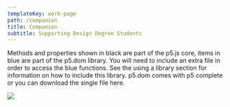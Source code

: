 ```yaml
---
templateKey: work-page
path: /companion
title: Companion
subtitle: Supporting Design Degree Students
---
```

Methods and properties shown in black are part of the p5.js core, items in blue are part of the p5.dom library. You will need to include an extra file in order to access the blue functions. See the using a library section for information on how to include this library. p5.dom comes with p5 complete or you can download the single file here.

<!-- \[Case Study](./casestudy.pdf) -->



![](/img/compainion_thumbnail.jpg)
